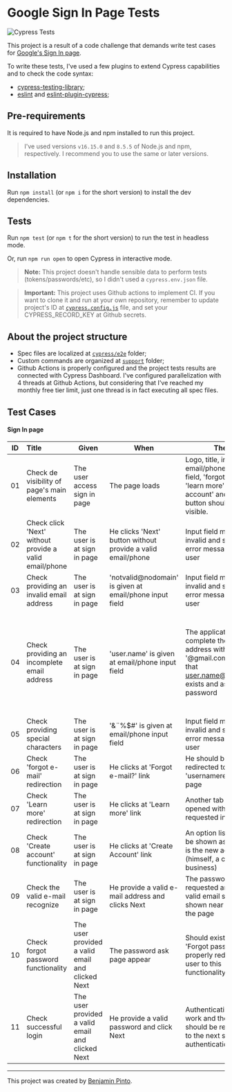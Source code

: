 # Google Sign In Page Tests

![Cypress Tests](https://github.com/benjaminpinto/Google-Sign-In/actions/workflows/main.yml/badge.svg)

This project is a result of a code challenge that demands write test cases for [Google's Sign In page](https://accounts.google.com/signup/v2/webcreateaccount?hl=en&flowName=GlifWebSignIn&flowEntry=SignUp).

To write these tests, I've used a few plugins to extend Cypress capabilities and to check the code syntax:

- [cypress-testing-library](https://testing-library.com/docs/cypress-testing-library/intro/);
- [eslint](https://eslint.org/docs/user-guide/getting-started) and [eslint-plugin-cypress](https://www.npmjs.com/package/eslint-plugin-cypress);

## Pre-requirements

It is required to have Node.js and npm installed to run this project.

> I've used versions `v16.15.0` and `8.5.5` of Node.js and npm, respectively. I recommend you to use the same or later versions.

## Installation

Run `npm install` (or `npm i` for the short version) to install the dev dependencies.

## Tests

Run `npm test` (or `npm t` for the short version) to run the test in headless mode.

Or, run `npm run open` to open Cypress in interactive mode.

> **Note:** This project doesn't handle sensible data to perform tests (tokens/passwords/etc), so I didn't used a `cypress.env.json` file.

> **Important:** This project uses Github actions to implement CI. If you want to clone it and run at your own repository, remember to update project's ID at [`cypress.config.js`](./cypress.config.js) file, and set your CYPRESS_RECORD_KEY at Github secrets.

## About the project structure

- Spec files are localized at [`cypress/e2e`](/cypress/e2e/) folder;
- Custom commands are organized at [`support`](cypress/support) folder;
- Github Actions is properly configured and the project tests results are connected with Cypress Dashboard. I've configured parallelization with 4 threads at Github Actions, but considering that I've reached my monthly free tier limit, just one thread is in fact executing all spec files.

## Test Cases

#### Sign In page

| ID  | Title                                                  | Given                                            | When                                                        | Then                                                                                                                                   | Automated? | Passing? | Issue? |                                                                                 Obs                                                                                 |
| --- | :----------------------------------------------------- | ------------------------------------------------ | ----------------------------------------------------------- | -------------------------------------------------------------------------------------------------------------------------------------- | :--------: | :------: | :----: | :-----------------------------------------------------------------------------------------------------------------------------------------------------------------: |
| 01  | Check de visibility of page's main elements            | The user access sign in page                     | The page loads                                              | Logo, title, input email/phone input field, 'forgot mail?', 'learn more', 'create account' and 'Next' button should be visible.        |     ✅     |    🟢    |   -    |                                                                                  -                                                                                  |
| 02  | Check click 'Next' without provide a valid email/phone | The user is at sign in page                      | He clicks 'Next' button without provide a valid email/phone | Input field must turn invalid and show a error message to the user                                                                     |     ✅     |    🟢    |   -    |                                                                                  -                                                                                  |
| 03  | Check providing an invalid email address               | The user is at sign in page                      | 'notvalid@nodomain' is given at email/phone input field     | Input field must turn invalid and show a error message to the user                                                                     |     ✅     |    🟢    |   -    |                                                                                  -                                                                                  |
| 04  | Check providing an incomplete email address            | The user is at sign in page                      | 'user.name' is given at email/phone input field             | The application should complete the partial address with '@gmail.com', verify that user.name@gmail.com exists and ask for the password |     ✅     |    🟢    |   -    | Inside automated suite, the password page isn't showed due to Google's security policy.<br />[Read more](https://support.google.com/accounts/answer/7675428?hl=en). |
| 05  | Check providing special characters                     | The user is at sign in page                      | '&¨%$#' is given at email/phone input field                 | Input field must turn invalid and show a error message to the user                                                                     |     ✅     |    🟢    |   -    |                                                                                  -                                                                                  |
| 06  | Check 'forgot e-mail' redirection                      | The user is at sign in page                      | He clicks at 'Forgot e-mail?' link                          | He should be redirected to 'usernamerecovery' page                                                                                     |     ❌     |    🟢    |   -    |                                                                                  -                                                                                  |
| 07  | Check 'Learn more' redirection                         | The user is at sign in page                      | He clicks at 'Learn more' link                              | Another tab should be opened with the requested information                                                                            |     ❌     |    🟢    |   -    |                                                                                  -                                                                                  |
| 08  | Check 'Create account' functionality                   | The user is at sign in page                      | He clicks at 'Create Account' link                          | An option list should be shown asking who is the new account for (himself, a child or a business)                                      |     ❌     |    🟢    |   -    |                                                                                  -                                                                                  |
| 09  | Check the valid e-mail recognize                       | The user is at sign in page                      | He provide a valid e-mail address and clicks Next           | The password must be requested and the valid email should be shown near the top of the page                                            |     ❌     |    🟢    |   -    |                                                                                  -                                                                                  |
| 10  | Check forgot password functionality                    | The user provided a valid email and clicked Next | The password ask page appear                                | Should exist a link 'Forgot password', tha properly redirect the user to this functionality                                            |     ❌     |    🟢    |   -    |                                                                                  -                                                                                  |
| 11  | Check successful login                                 | The user provided a valid email and clicked Next | He provide a valid password and click Next                  | Authentication must work and the user should be redirected to the next step of authentication (2FA)                                    |     ❌     |    🟢    |   -    |                                                                                  -                                                                                  |

---

This project was created by [Benjamin Pinto](https://www.linkedin.com/in/benjamin-pinto/).
